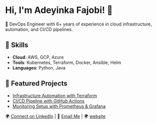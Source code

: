 # Hi, I'm Adeyinka Fajobi! 👋
🚀 DevOps Engineer with 6+ years of experience in cloud infrastructure, automation, and CI/CD pipelines.

## 🌟 Skills
- **Cloud**: AWS, GCP, Azure
- **Tools**: Kubernetes, Terraform, Docker, Ansible, Helm
- **Languages**: Python, Java

## 🔧 Featured Projects
- [Infrastructure Automation with Terraform](https://github.com/Fajobi13/advanced-3-tier-architecture-)
- [CI/CD Pipeline with GitHub Actions](https://github.com/fajobi13/automated-ci-cd-pipeline)
- [Monitoring Setup with Prometheus & Grafana](https://github.com/Fajobi13/monitoring-stack)

🌍 [Connect on LinkedIn](https://www.linkedin.com/in/Fajobi10/) | 📧 [Email Me](mailto:afajobi@securedbyfajobi.com) | 🌍 [website](https://www.securedbyfajobi.com/)
